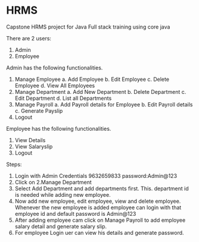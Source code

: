 # HRMS
Capstone HRMS project for Java Full stack training using core java

There are 2 users:
1. Admin
2. Employee

Admin has the following functionalities.
1. Manage Employee
   a. Add Employee
   b. Edit Employee
   c. Delete Employee
   d.  View All Employees
2. Manage Department
   a. Add New Department
   b. Delete Department
   c. Edit Department
   d. List all Departments
3. Manage Payroll
   a. Add Payroll details for Employee
   b. Edit Payroll details
   c. Generate Payslip
4. Logout

Employee has the following functionalities.
1. View Details
2. View Salaryslip
3. Logout

Steps:
1. Login with Admin Credentials 9632659833 password:Admin@123
2. Click on 2.Manage Department
3. Select Add Department and add departments first. This. department id is needed while adding new employee.
4. Now add new employee, edit employee, view and delete employee.  Whenever the new employee is added employee can login with that employee id and default password is Admin@123
5. After adding employee cam click on Manage Payroll to add employee salary detail and generate salary slip.
6. For employee Login uer can view his details and generate password.